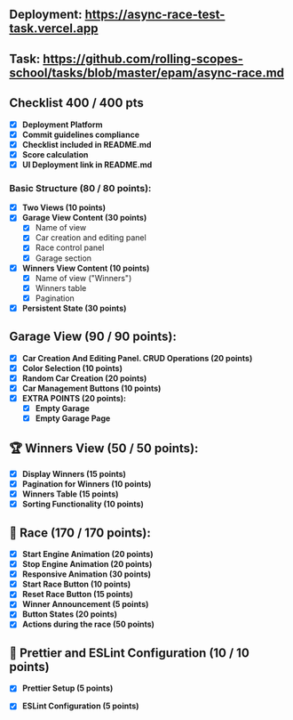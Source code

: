 ## Deployment: https://async-race-test-task.vercel.app
## Task: https://github.com/rolling-scopes-school/tasks/blob/master/epam/async-race.md
## Checklist 400 / 400 pts

- [x] **Deployment Platform**
- [x] **Commit guidelines compliance**
- [x] **Checklist included in README.md**
- [x] **Score calculation**
- [x] **UI Deployment link in README.md**

### Basic Structure (80 / 80 points):
- [x] **Two Views (10 points)**
- [x] **Garage View Content (30 points)**  
  - [x] Name of view
  - [x] Car creation and editing panel
  - [x] Race control panel
  - [x] Garage section
- [x] **Winners View Content (10 points)**
  - [x] Name of view ("Winners")
  - [x] Winners table
  - [x] Pagination
- [x] **Persistent State (30 points)**

## Garage View (90 / 90 points):
- [x] **Car Creation And Editing Panel. CRUD Operations (20 points)**
- [x] **Color Selection (10 points)**
- [x] **Random Car Creation (20 points)**
- [x] **Car Management Buttons (10 points)**
- [x] **EXTRA POINTS (20 points):**
  - [x] **Empty Garage**
  - [x] **Empty Garage Page**
     
## 🏆 Winners View (50 / 50 points):
- [x] **Display Winners (15 points)**
- [x] **Pagination for Winners (10 points)**
- [x] **Winners Table (15 points)**
- [x] **Sorting Functionality (10 points)**

## 🚗 Race (170 / 170 points):
- [x] **Start Engine Animation (20 points)**
- [x] **Stop Engine Animation (20 points)**
- [x] **Responsive Animation (30 points)**
- [x] **Start Race Button (10 points)**
- [x] **Reset Race Button (15 points)**
- [x] **Winner Announcement (5 points)**
- [x] **Button States (20 points)**
- [x] **Actions during the race (50 points)**

## 🎨 Prettier and ESLint Configuration (10 / 10 points)

- [x] **Prettier Setup (5 points)**
- [x] **ESLint Configuration (5 points)**





